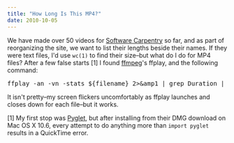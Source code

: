 ```yaml
---
title: "How Long Is This MP4?"
date: 2010-10-05
---
```

We have made over 50 videos for <a href="https://software-carpentry.org/">Software Carpentry</a> so far, and as part of reorganizing the site, we want to list their lengths beside their names. If they were text files, I'd use <code>wc(1)</code> to find their size–but what do I do for MP4 files?  After a few false starts [1] I found <a href="http://ffmpeg.org/">ffmpeg</a>'s ffplay, and the following command:
<pre>ffplay -an -vn -stats ${filename} 2&gt;&amp;amp1 | grep Duration | sed -e 's/,.*//' -e 's/ *Duration: *//'</pre>
It isn't pretty–my screen flickers uncomfortably as ffplay launches and closes down for each file–but it works.

[1] My first stop was <a href="http://www.pyglet.org/">Pyglet</a>, but after installing from their DMG download on Mac OS X 10.6, every attempt to do anything more than <code>import pyglet</code> results in a QuickTime error.
